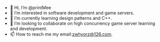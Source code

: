 - 👋 Hi, I’m @printMee
- 👀 I’m interested in software development and game servers.
- 🌱 I’m currently learning design patterns and C++.
- 💞️ I’m looking to collaborate on high concurrency game server learning and development.
- 📫 How to reach me my email:zwhyorz@126.com.

<!---
printMee/printMee is a ✨ special ✨ repository because its `README.md` (this file) appears on your GitHub profile.
You can click the Preview link to take a look at your changes.
--->
